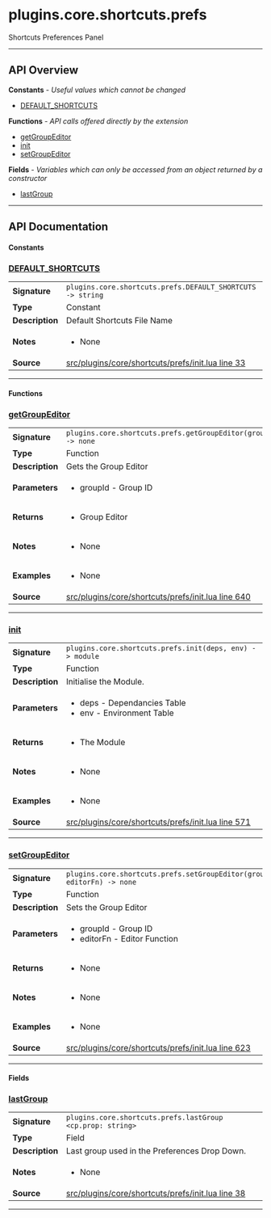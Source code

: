 # plugins.core.shortcuts.prefs

Shortcuts Preferences Panel

---

## API Overview
**Constants** - _Useful values which cannot be changed_
 * [DEFAULT_SHORTCUTS](#default_shortcuts)

**Functions** - _API calls offered directly by the extension_
 * [getGroupEditor](#getgroupeditor)
 * [init](#init)
 * [setGroupEditor](#setgroupeditor)

**Fields** - _Variables which can only be accessed from an object returned by a constructor_
 * [lastGroup](#lastgroup)


---

## API Documentation

#### Constants


### [DEFAULT_SHORTCUTS](#default_shortcuts)

|                                             |                                                                                     |
| --------------------------------------------|-------------------------------------------------------------------------------------|
| **Signature**                               | `plugins.core.shortcuts.prefs.DEFAULT_SHORTCUTS -> string`                                                                    |
| **Type**                                    | Constant                                                                     |
| **Description**                             | Default Shortcuts File Name                                                                     |
| **Notes**                                   | <ul><li>None</li></ul> |
| **Source**                                  | [src/plugins/core/shortcuts/prefs/init.lua line 33](https://github.com/CommandPost/CommandPost/blob/develop/src/plugins/core/shortcuts/prefs/init.lua#L33) |

---

#### Functions


### [getGroupEditor](#getgroupeditor)

|                                             |                                                                                     |
| --------------------------------------------|-------------------------------------------------------------------------------------|
| **Signature**                               | `plugins.core.shortcuts.prefs.getGroupEditor(groupId) -> none`                                                                    |
| **Type**                                    | Function                                                                     |
| **Description**                             | Gets the Group Editor                                                                     |
| **Parameters**                              | <ul><li>groupId - Group ID</li></ul> |
| **Returns**                                 | <ul><li>Group Editor</li></ul>          |
| **Notes**                                   | <ul><li>None</li></ul> |
| **Examples**                                | <ul><li>None</li></ul> |
| **Source**                                  | [src/plugins/core/shortcuts/prefs/init.lua line 640](https://github.com/CommandPost/CommandPost/blob/develop/src/plugins/core/shortcuts/prefs/init.lua#L640) |

---


### [init](#init)

|                                             |                                                                                     |
| --------------------------------------------|-------------------------------------------------------------------------------------|
| **Signature**                               | `plugins.core.shortcuts.prefs.init(deps, env) -> module`                                                                    |
| **Type**                                    | Function                                                                     |
| **Description**                             | Initialise the Module.                                                                     |
| **Parameters**                              | <ul><li>deps - Dependancies Table</li><li>env - Environment Table</li></ul> |
| **Returns**                                 | <ul><li>The Module</li></ul>          |
| **Notes**                                   | <ul><li>None</li></ul> |
| **Examples**                                | <ul><li>None</li></ul> |
| **Source**                                  | [src/plugins/core/shortcuts/prefs/init.lua line 571](https://github.com/CommandPost/CommandPost/blob/develop/src/plugins/core/shortcuts/prefs/init.lua#L571) |

---


### [setGroupEditor](#setgroupeditor)

|                                             |                                                                                     |
| --------------------------------------------|-------------------------------------------------------------------------------------|
| **Signature**                               | `plugins.core.shortcuts.prefs.setGroupEditor(groupId, editorFn) -> none`                                                                    |
| **Type**                                    | Function                                                                     |
| **Description**                             | Sets the Group Editor                                                                     |
| **Parameters**                              | <ul><li>groupId - Group ID</li><li>editorFn - Editor Function</li></ul> |
| **Returns**                                 | <ul><li>None</li></ul>          |
| **Notes**                                   | <ul><li>None</li></ul> |
| **Examples**                                | <ul><li>None</li></ul> |
| **Source**                                  | [src/plugins/core/shortcuts/prefs/init.lua line 623](https://github.com/CommandPost/CommandPost/blob/develop/src/plugins/core/shortcuts/prefs/init.lua#L623) |

---

#### Fields


### [lastGroup](#lastgroup)

|                                             |                                                                                     |
| --------------------------------------------|-------------------------------------------------------------------------------------|
| **Signature**                               | `plugins.core.shortcuts.prefs.lastGroup <cp.prop: string>`                                                                    |
| **Type**                                    | Field                                                                     |
| **Description**                             | Last group used in the Preferences Drop Down.                                                                     |
| **Notes**                                   | <ul><li>None</li></ul> |
| **Source**                                  | [src/plugins/core/shortcuts/prefs/init.lua line 38](https://github.com/CommandPost/CommandPost/blob/develop/src/plugins/core/shortcuts/prefs/init.lua#L38) |

---

